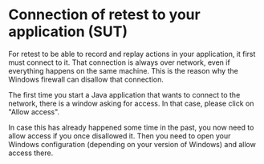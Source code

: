 # Connection of retest to your application (SUT)

For retest to be able to record and replay actions in your application, it first must connect to it.
That connection is always over network, even if everything happens on the same machine.
This is the reason why the Windows firewall can disallow that connection.

The first time you start a Java application that wants to connect to the network, there is a window asking for access.
In that case, please click on "Allow access".

In case this has already happened some time in the past, you now need to allow access if you once disallowed it.
Then you need to open your Windows configuration (depending on your version of Windows) and allow access there.

